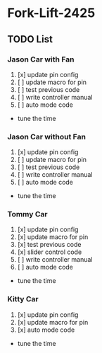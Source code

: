# Fork-Lift-2425

## TODO List
### Jason Car with Fan
1. [x] update pin config
2. [ ] update macro for pin
3. [ ] test previous code
4. [ ] write controller manual
5. [ ] auto mode code
  - tune the time

### Jason Car without Fan
1. [x] update pin config
2. [ ] update macro for pin
3. [ ] test previous code
4. [ ] write controller manual
5. [ ] auto mode code
  - tune the time

### Tommy Car
1. [x] update pin config
2. [x] update macro for pin
3. [x] test previous code
4. [x] slider control code
5. [ ] write controller manual
6. [ ] auto mode code
  - tune the time

### Kitty Car
1. [x] update pin config
2. [x] update macro for pin
3. [x] auto mode code
  - tune the time